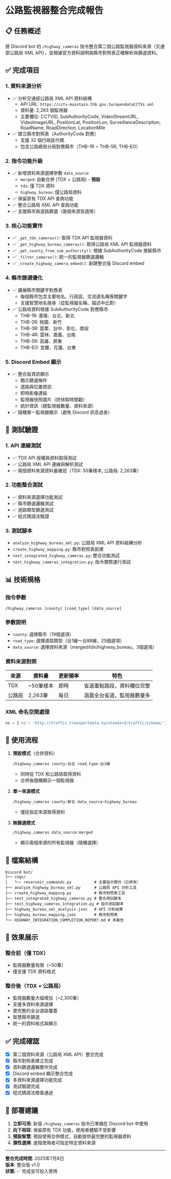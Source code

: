 # 公路監視器整合完成報告

## 📋 任務概述
將 Discord bot 的 `/highway_cameras` 指令整合第二個公路監視器資料來源（交通部公路局 XML API），並根據官方資料說明與縣市對照表正確解析與篩選資料。

## ✅ 完成項目

### 1. 資料來源分析
- ✅ 分析交通部公路局 XML API 資料結構
  - API URL: `https://cctv-maintain.thb.gov.tw/opendataCCTVs.xml`
  - 資料量: 2,263 個監視器
  - 主要欄位: CCTVID, SubAuthorityCode, VideoStreamURL, VideoImageURL, PositionLat, PositionLon, SurveillanceDescription, RoadName, RoadDirection, LocationMile
- ✅ 建立縣市對照表（AuthorityCode 對應）
  - 支援 32 個行政區代碼
  - 包含公路總局分局對應縣市（THB-1R ~ THB-5R, THB-EO）

### 2. 指令功能升級
- ✅ 新增資料來源選擇參數 `data_source`
  - `merged`: 自動合併 (TDX + 公路局) - **預設**
  - `tdx`: 僅 TDX 資料
  - `highway_bureau`: 僅公路局資料
- ✅ 保留原有 TDX API 查詢功能
- ✅ 整合公路局 XML API 查詢功能
- ✅ 支援縣市與道路篩選（兩個來源皆適用）

### 3. 核心功能實作
- ✅ `_get_tdx_cameras()`: 取得 TDX API 監視器資料
- ✅ `_get_highway_bureau_cameras()`: 取得公路局 XML API 監視器資料
- ✅ `_get_county_from_sub_authority()`: 根據 SubAuthorityCode 推斷縣市
- ✅ `_filter_cameras()`: 統一的監視器篩選邏輯
- ✅ `_create_highway_camera_embed()`: 創建整合版 Discord embed

### 4. 縣市篩選優化
- ✅ 擴展縣市關鍵字對應表
  - 每個縣市包含主要地名、行政區、交流道名稱等關鍵字
  - 支援智慧地名搜尋（從監視器名稱、描述中比對）
- ✅ 公路局資料根據 SubAuthorityCode 對應縣市
  - THB-1R: 基隆、台北、新北
  - THB-2R: 桃園、新竹
  - THB-3R: 苗栗、台中、彰化、南投
  - THB-4R: 雲林、嘉義、台南
  - THB-5R: 高雄、屏東
  - THB-EO: 宜蘭、花蓮、台東

### 5. Discord Embed 顯示
- ✅ 整合版資訊顯示
  - 顯示篩選條件
  - 道路與位置資訊
  - 即時影像連結
  - 監視器快照圖片（防快取時間戳）
  - 統計資訊（總監視器數量、資料來源）
- ✅ 隨機單一監視器顯示（避免 Discord 訊息過長）

## 🧪 測試驗證

### 1. API 連線測試
- ✅ TDX API 授權與資料取得測試
- ✅ 公路局 XML API 連線與解析測試
- ✅ 兩個資料來源資料量確認（TDX: 50筆樣本, 公路局: 2,263筆）

### 2. 功能整合測試
- ✅ 資料來源選擇功能測試
- ✅ 縣市篩選邏輯測試
- ✅ 道路類型篩選測試
- ✅ 程式碼語法驗證

### 3. 測試腳本
- `analyze_highway_bureau_xml.py`: 公路局 XML API 資料結構分析
- `create_highway_mapping.py`: 縣市對照表創建
- `test_integrated_highway_cameras.py`: 整合功能測試
- `test_highway_cameras_integration.py`: 指令實際運行測試

## 📊 技術規格

### 指令參數
```
/highway_cameras [county] [road_type] [data_source]
```

### 參數說明
- `county`: 選擇縣市（19個選項）
- `road_type`: 選擇道路類型（台1線～台88線，25個選項）
- `data_source`: 選擇資料來源（merged/tdx/highway_bureau，3個選項）

### 資料來源對照
| 來源 | 資料量 | 更新頻率 | 特色 |
|------|--------|----------|------|
| TDX | ~50筆樣本 | 即時 | 省道重點路段，資料欄位完整 |
| 公路局 | 2,263筆 | 每日 | 涵蓋全台省道，監視器數量多 |

### XML 命名空間處理
```python
ns = {'ns': 'http://traffic.transportdata.tw/standard/traffic/schema/'}
```

## 🔄 使用流程

1. **預設模式**（合併資料）
   ```
   /highway_cameras county:台北 road_type:台1線
   ```
   - 同時從 TDX 和公路局取得資料
   - 合併後隨機顯示一個監視器

2. **單一來源模式**
   ```
   /highway_cameras county:新北 data_source:highway_bureau
   ```
   - 僅從指定來源取得資料

3. **無篩選模式**
   ```
   /highway_cameras data_source:merged
   ```
   - 顯示兩個來源的所有監視器（隨機選擇）

## 📁 檔案結構

```
Discord bot/
├── cogs/
│   └── reservoir_commands.py          # 主要指令實作（已修改）
├── analyze_highway_bureau_xml.py      # 公路局 API 分析工具
├── create_highway_mapping.py          # 縣市對照表工具
├── test_integrated_highway_cameras.py # 整合測試腳本
├── test_highway_cameras_integration.py # 指令測試腳本
├── highway_bureau_xml_analysis.json   # API 分析結果
├── highway_bureau_mapping.json        # 縣市對照表
└── HIGHWAY_INTEGRATION_COMPLETION_REPORT.md # 本報告
```

## 🎯 效果展示

### 整合前（僅 TDX）
- 監視器數量有限（~50筆）
- 僅支援 TDX 資料格式

### 整合後（TDX + 公路局）
- 監視器數量大幅增加（~2,300筆）
- 支援多資料來源選擇
- 更完整的全台道路覆蓋
- 智慧縣市篩選
- 統一的資料格式與顯示

## ✅ 完成確認

- [x] 第二個資料來源（公路局 XML API）整合完成
- [x] 縣市對照表建立完成
- [x] 資料篩選邏輯實作完成
- [x] Discord embed 顯示整合完成
- [x] 多資料來源選擇功能完成
- [x] 測試驗證完成
- [x] 程式碼語法檢查通過

## 🚀 部署建議

1. **立即可用**: 新版 `/highway_cameras` 指令已準備在 Discord bot 中使用
2. **向下相容**: 保留原有 TDX 功能，使用者體驗不受影響
3. **預設智慧**: 預設使用合併模式，自動提供最完整的監視器資料
4. **彈性選擇**: 進階使用者可指定特定資料來源

---

**整合完成時間**: 2025年7月8日  
**版本**: 整合版 v1.0  
**狀態**: ✅ 完成並可投入使用

